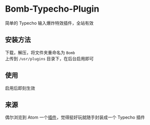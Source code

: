 # Bomb-Typecho-Plugin
简单的 Typecho 输入爆炸特效插件，全站有效

## 安装方法
下载，解压，将文件夹重命名为 `Bomb`  
上传到 `/usr/plugins` 目录下，在后台启用即可

## 使用
启用后即刻生效

## 来源
偶尔浏览到 Atom 一个[插件](https://github.com/disjukr/activate-power-mode)，觉得挺好玩就随手封装成一个 Typecho 插件